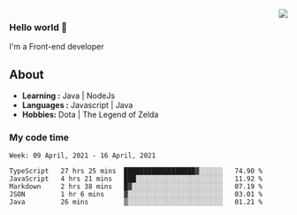 <img align='right' src="https://github-readme-stats.vercel.app/api?username=jumodada&show_icons=true&theme=vue">

### Hello world 👋

I'm a Front-end developer 
    
## About
-  **Learning :** Java | NodeJs
-  **Languages :** Javascript | Java
-  **Hobbies:** Dota | The Legend of Zelda

### My code time

<!--START_SECTION:waka-->
```text
Week: 09 April, 2021 - 16 April, 2021

TypeScript   27 hrs 25 mins  ██████████████████▓░░░░░░   74.90 % 
JavaScript   4 hrs 21 mins   ███░░░░░░░░░░░░░░░░░░░░░░   11.92 % 
Markdown     2 hrs 38 mins   █▓░░░░░░░░░░░░░░░░░░░░░░░   07.19 % 
JSON         1 hr 6 mins     ▓░░░░░░░░░░░░░░░░░░░░░░░░   03.01 % 
Java         26 mins         ▒░░░░░░░░░░░░░░░░░░░░░░░░   01.21 % 
```
<!--END_SECTION:waka-->
